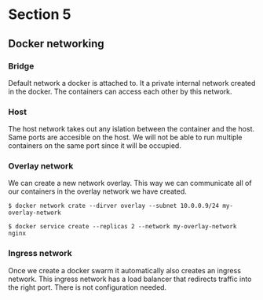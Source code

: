 
# Section 5

## Docker networking

### Bridge

Default network a docker is attached to. It a private internal network created in the docker. The containers can access each other by this network.


### Host

The host network takes out any islation between the container and the host. Same ports are accesible on the host. We will not be able to run multiple containers on the same port since it will be occupied.

### Overlay network

We can create a new network overlay. This way we can communicate all of our containers in the overlay network we have created.

    $ docker network crate --dirver overlay --subnet 10.0.0.9/24 my-overlay-network
    
    $ docker service create --replicas 2 --network my-overlay-network nginx

### Ingress network

Once we create a docker swarm it automatically also creates an ingress network. This ingress network has a load balancer that redirects traffic into the right port. There is not configuration needed.

